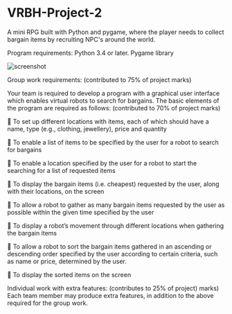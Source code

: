 # VRBH-Project-2

A mini RPG built with Python and pygame, where the player needs to collect bargain items by recruiting NPC's around the world.

Program requirements:
Python 3.4 or later. Pygame library

![screenshot](https://raw.githubusercontent.com/cj3131/C5-Robot-Project-2/master/images/mainmap.png)

Group work requirements: (contributed to 75% of project marks)

Your team is required to develop a program with a graphical user interface
which enables virtual robots to search for bargains. The basic elements of the
program are required as follows: (contributed to 70% of project marks)

 To set up different locations with items, each of which should have a
name, type (e.g., clothing, jewellery), price and quantity 

 To enable a list of items to be specified by the user for a robot to search
for bargains

 To enable a location specified by the user for a robot to start the
searching for a list of requested items

 To display the bargain items (i.e. cheapest) requested by the user, along
with their locations, on the screen

 To allow a robot to gather as many bargain items requested by the user
as possible within the given time specified by the user

 To display a robot’s movement through different locations when
gathering the bargain items

 To allow a robot to sort the bargain items gathered in an ascending or
descending order specified by the user according to certain criteria, such
as name or price, determined by the user.

 To display the sorted items on the screen

Individual work with extra features: (contributes to 25% of project)
marks)
Each team member may produce extra features, in addition to the above
required for the group work.
